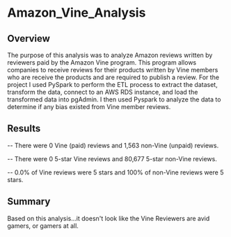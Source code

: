 # Amazon_Vine_Analysis

## Overview

The purpose of this analysis was to analyze Amazon reviews written by reviewers paid by the Amazon Vine program. This program allows companies to receive reviews for their products written by Vine members who are receive the products and are required to publish a review. For the project I used PySpark to perform the ETL process to extract the dataset, transform the data, connect to an AWS RDS instance, and load the transformed data into pgAdmin. I then used Pyspark to analyze the data to determine if any bias existed from Vine member reviews.

## Results

-- There were 0 Vine (paid) reviews and 1,563 non-Vine (unpaid) reviews.

-- There were 0 5-star Vine reviews and 80,677 5-star non-Vine reviews.

-- 0.0% of Vine reviews were 5 stars and 100% of non-Vine reviews were 5 stars.

## Summary

Based on this analysis...it doesn't look like the Vine Reviewers are avid gamers, or gamers at all.
